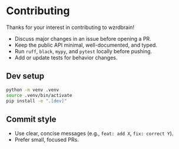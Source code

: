 # Contributing

Thanks for your interest in contributing to wzrdbrain!

- Discuss major changes in an issue before opening a PR.
- Keep the public API minimal, well-documented, and typed.
- Run `ruff`, `black`, `mypy`, and `pytest` locally before pushing.
- Add or update tests for behavior changes.

## Dev setup

```bash
python -m venv .venv
source .venv/bin/activate
pip install -e ".[dev]"
```

## Commit style

- Use clear, concise messages (e.g., `feat: add X`, `fix: correct Y`).
- Prefer small, focused PRs.